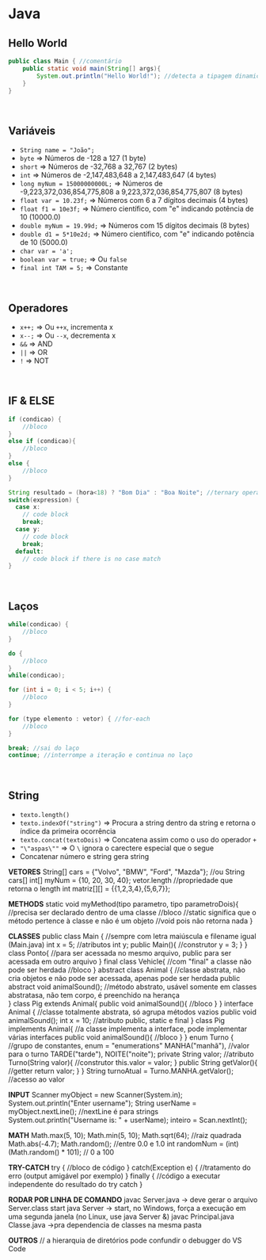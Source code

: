 # Java

## Hello World
```java
public class Main { //comentário
    public static void main(String[] args){
        System.out.println("Hello World!"); //detecta a tipagem dinamicamente
    }
}
```

<br>

## Variáveis
- `String name = "João";`
- `byte` => Números de -128 a 127 (1 byte)
- `short` => Números de -32,768 a 32,767 (2 bytes)
- `int` => Números de -2,147,483,648 a 2,147,483,647 (4 bytes)
- `long myNum = 15000000000L;` => Números de -9,223,372,036,854,775,808 a 9,223,372,036,854,775,807 (8 bytes)
- `float var = 10.23f;` => Números com 6 a 7 dígitos decimais (4 bytes)
- `float f1 = 10e3f;` => Número científico, com "e" indicando potência de 10 (10000.0)
- `double myNum = 19.99d;` => Números com 15 dígitos decimais (8 bytes)
- `double d1 = 5*10e2d;` => Número científico, com "e" indicando potência de 10 (5000.0)
- `char var = 'a';`
- `boolean var = true;` => Ou `false`
- `final int TAM = 5;` => Constante

<br>

## Operadores
- `x++;` => Ou `++x`, incrementa x
- `x--;` => Ou `--x`, decrementa x
- `&&` => AND
- `||` => OR
- `!` => NOT

<br>

## IF & ELSE
```java
if (condicao) {
    //bloco
}
else if (condicao){
    //bloco
}
else {
    //bloco
}
```

```java
String resultado = (hora<18) ? "Bom Dia" : "Boa Noite"; //ternary operator, if e else de uma linha
switch(expression) {
  case x:
    // code block
    break;
  case y:
    // code block
    break;
  default:
    // code block if there is no case match
}
```

<br>

## Laços
```java
while(condicao) {
    //bloco
}

do {
    //bloco
}
while(condicao);

for (int i = 0; i < 5; i++) {
    //bloco
}

for (type elemento : vetor) { //for-each
    //bloco
}

break; //sai do laço
continue; //interrompe a iteração e continua no laço
```

<br>

## String
- `texto.length()`
- `texto.indexOf("string")` => Procura a string dentro da string e retorna o índice da primeira ocorrência
- `texto.concat(textoDois)` => Concatena assim como o uso do operador `+`
- `"\"aspas\""` => O `\` ignora o carectere especial que o segue
- Concatenar número e string gera string

**VETORES**
String[] cars = {"Volvo", "BMW", "Ford", "Mazda"}; //ou String cars[]
int[] myNum = {10, 20, 30, 40};
vetor.length //propriedade que retorna o length
int matriz[][] = {{1,2,3,4},{5,6,7}};

**METHODS**
static void myMethod(tipo parametro, tipo parametroDois){ //precisa ser declarado dentro de uma classe
    //bloco
    //static significa que o método pertence à classe e não é um objeto
    //void pois não retorna nada
}

**CLASSES**
public class Main { //sempre com letra maiúscula e filename igual (Main.java)
  int x = 5; //atributos
  int y;
  public Main(){ //construtor
      y = 3;
  }
}
class Ponto{ //para ser acessada no mesmo arquivo, public para ser acessada em outro arquivo
}
final class Vehicle{ //com "final" a classe não pode ser herdada
    //bloco
}
abstract class Animal { //classe abstrata, não cria objetos e não pode ser acessada, apenas pode ser herdada
    public abstract void animalSound(); //método abstrato, usável somente em classes abstratasa, não tem corpo, é preenchido na herança  
}
class Pig extends Animal{
    public void animalSound(){
        //bloco
    }
}
interface Animal { //classe totalmente abstrata, só agrupa métodos vazios
    public void animalSound(); 
    int x = 10; //atributo public, static e final
}
class Pig implements Animal{ //a classe implementa a interface, pode implementar várias interfaces
    public void animalSound(){
        //bloco
    }
}
enum Turno { //grupo de constantes, enum = "enumerations"
    MANHA("manhã"), //valor para o turno
    TARDE("tarde"),
    NOITE("noite");
    private String valor; //atributo
    Turno(String valor){ //construtor
        this.valor = valor;
    }
    public String getValor(){ //getter
        return valor;
    }
}
String turnoAtual = Turno.MANHA.getValor(); //acesso ao valor

**INPUT**
Scanner myObject = new Scanner(System.in);
System.out.println("Enter username");
String userName = myObject.nextLine(); //nextLine é para strings
System.out.println("Username is: " + userName);
inteiro = Scan.nextInt();

**MATH**
Math.max(5, 10);
Math.min(5, 10);
Math.sqrt(64); //raiz quadrada
Math.abs(-4.7);
Math.random(); //entre 0.0 e 1.0
int randomNum = (int)(Math.random() * 101);  // 0 a 100

**TRY-CATCH**
try {
    //bloco de código
}
catch(Exception e) {
    //tratamento do erro (output amigável por exemplo)
}
finally {
    //código a executar independente do resultado do try catch
}

**RODAR POR LINHA DE COMANDO**
javac Server.java -> deve gerar o arquivo Server.class
start java Server -> start, no Windows, força a execução em uma segunda janela (no Linux, use java Server &)
javac Principal.java Classe.java ->pra dependencia de classes na mesma pasta

**OUTROS**
// a hierarquia de diretórios pode confundir o debugger do VS Code